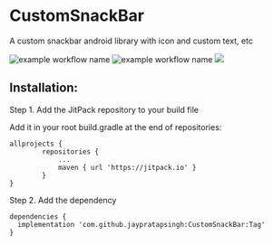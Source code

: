# CustomSnackBar
A custom snackbar android library with icon and custom text, etc

![example workflow name](https://img.shields.io/github/issues/jaypratapsingh/CustomSnackBar)   ![example workflow name](https://img.shields.io/github/license/jaypratapsingh/CustomSnackBar)   [![](https://jitpack.io/v/jaypratapsingh/CustomSnackBar.svg)](https://jitpack.io/#jaypratapsingh/CustomSnackBar)


## Installation:

Step 1. Add the JitPack repository to your build file

Add it in your root build.gradle at the end of repositories:

```
allprojects {
		repositories {
			...
			maven { url 'https://jitpack.io' }
		}
}
```
 
Step 2. Add the dependency

```
dependencies {
  implementation 'com.github.jaypratapsingh:CustomSnackBar:Tag'
}
```
